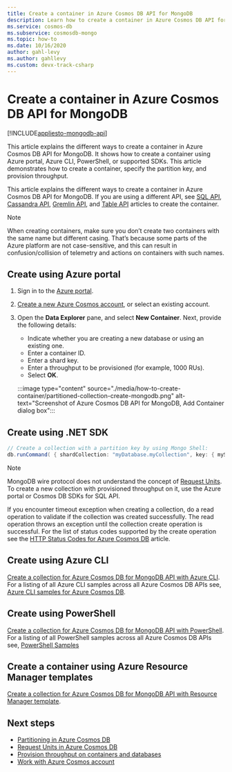 ```yaml
---
title: Create a container in Azure Cosmos DB API for MongoDB
description: Learn how to create a container in Azure Cosmos DB API for MongoDB by using Azure portal, .NET, Java, Node.js, and other SDKs. 
ms.service: cosmos-db
ms.subservice: cosmosdb-mongo
ms.topic: how-to
ms.date: 10/16/2020
author: gahl-levy
ms.author: gahllevy
ms.custom: devx-track-csharp
---
```


# Create a container in Azure Cosmos DB API for MongoDB
[!INCLUDE[appliesto-mongodb-api](includes/appliesto-mongodb-api.md)]

This article explains the different ways to create a container in Azure Cosmos DB API for MongoDB. It shows how to create a container using Azure portal, Azure CLI, PowerShell, or supported SDKs. This article demonstrates how to create a container, specify the partition key, and provision throughput.

This article explains the different ways to create a container in Azure Cosmos DB API for MongoDB. If you are using a different API, see [SQL API](how-to-create-container.md), [Cassandra API](how-to-create-container-cassandra.md), [Gremlin API](how-to-create-container-gremlin.md), and [Table API](how-to-create-container) articles to create the container.

> [!NOTE]
> When creating containers, make sure you don’t create two containers with the same name but different casing. That’s because some parts of the Azure platform are not case-sensitive, and this can result in confusion/collision of telemetry and actions on containers with such names.

## <a id="portal-mongodb"></a>Create using Azure portal

1. Sign in to the [Azure portal](https://portal.azure.com/).

1. [Create a new Azure Cosmos account](create-mongodb-dotnet.md#create-a-database-account), or select an existing account.

1. Open the **Data Explorer** pane, and select **New Container**. Next, provide the following details:

   * Indicate whether you are creating a new database or using an existing one.
   * Enter a container ID.
   * Enter a shard key.
   * Enter a throughput to be provisioned (for example, 1000 RUs).
   * Select **OK**.

    :::image type="content" source="./media/how-to-create-container/partitioned-collection-create-mongodb.png" alt-text="Screenshot of Azure Cosmos DB API for MongoDB, Add Container dialog box":::

## <a id="dotnet-mongodb"></a>Create using .NET SDK

```csharp
// Create a collection with a partition key by using Mongo Shell:
db.runCommand( { shardCollection: "myDatabase.myCollection", key: { myShardKey: "hashed" } } )
```

> [!Note]
> MongoDB wire protocol does not understand the concept of [Request Units](request-units.md). To create a new collection with provisioned throughput on it, use the Azure portal or Cosmos DB SDKs for SQL API.

If you encounter timeout exception when creating a collection, do a read operation to validate if the collection was created successfully. The read operation throws an exception until the collection create operation is successful. For the list of status codes supported by the create operation see the [HTTP Status Codes for Azure Cosmos DB](/rest/api/cosmos-db/http-status-codes-for-cosmosdb) article.

## <a id="cli-mongodb"></a>Create using Azure CLI

[Create a collection for Azure Cosmos DB for MongoDB API with Azure CLI](./scripts/cli/mongodb/create.md). For a listing of all Azure CLI samples across all Azure Cosmos DB APIs see, [Azure CLI samples for Azure Cosmos DB](cli-samples.md).

## Create using PowerShell

[Create a collection for Azure Cosmos DB for MongoDB API with PowerShell](./scripts/powershell/mongodb/create.md). For a listing of all PowerShell samples across all Azure Cosmos DB APIs see, [PowerShell Samples](powershell-samples.md)

## Create a container using Azure Resource Manager templates

[Create a collection for Azure Cosmos DB for MongoDB API with Resource Manager template](./manage-with-templates.md#azure-cosmos-account-with-standard-provisioned-throughput).

## Next steps

* [Partitioning in Azure Cosmos DB](partitioning-overview.md)
* [Request Units in Azure Cosmos DB](request-units.md)
* [Provision throughput on containers and databases](set-throughput.md)
* [Work with Azure Cosmos account](./account-databases-containers-items.md)